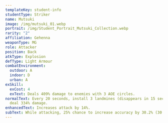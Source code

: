 ```yaml
---
templateKey: student-info
studentType: Striker
name: Mutsuki
image: /img/mutsuki_01.webp
portrait: /img/Student_Portrait_Mutsuki_Collection.webp
rarity: "2"
affiliation: Gehenna
weaponType: MG
role: Attacker
position: Back
atkType: Explosion
defType: Light Armour
combatEnvironment:
  outdoor: A
  indoor: D
  urban: A
exSkill:
  exCost: 4
  exText: Deals 409% damage to enemies with 3 AOE circles.
normalText: Every 20 seconds, install 3 landmines (disappears in 15 sec) that
  deal 334% damage.
enhancedText: Increases attack by 14%.
subText: While attacking, 25% chance to increase accuracy by 30.2% (30 sec) (CD 25 sec).
---
```

